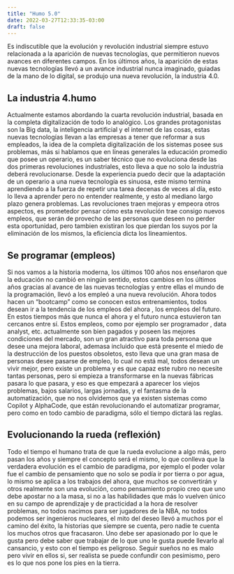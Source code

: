 ```yaml
---
title: "Humo 5.0"
date: 2022-03-27T12:33:35-03:00
draft: false
---
```


Es indiscutible que la evolución y revolución industrial siempre estuvo relacionada a la aparición de nuevas tecnologías, que permitieron nuevos avances en diferentes campos. En los últimos años, la aparición de estas nuevas tecnologías llevó a un avance industrial nunca imaginado, guiadas de la mano de lo digital, se produjo una nueva revolución, la industria 4.0.

## La industria 4.humo

Actualmente estamos abordando la cuarta revolución industrial, basada en la completa digitalización de todo lo analógico. Los grandes protagonistas son la Big data, la inteligencia artificial y el internet de las cosas, estas nuevas tecnologías llevan a las empresas a tener que reformar a sus empleados, la idea de la completa digitalización de los sistemas posee sus problemas, más si hablamos que en líneas generales la educación promedio que posee un operario, es un saber técnico que no evoluciona desde las dos primeras revoluciones industriales, esto lleva a que no solo la industria deberá revolucionarse. Desde la experiencia puedo decir que la adaptación de un operario a una nueva tecnología es sinuosa, este mismo termina aprendiendo a la fuerza de repetir una tarea decenas de veces al día, esto lo lleva a aprender pero no entender realmente, y esto al mediano largo plazo genera problemas. Las revoluciones traen mejoras y empeora otros aspectos, es prometedor pensar cómo esta revolución trae consigo nuevos empleos, que serán de provecho de las personas que deseen no perder esta oportunidad, pero tambien existiran los que pierdan los suyos por la eliminación de los mismos, la eficiencia dicta los lineamientos. 

## Se programar (empleos)

Si nos vamos a la historia moderna, los últimos 100 años nos enseñaron que la educación no cambió en ningún sentido, estos cambios en los últimos años gracias al avance de las nuevas tecnologías y entre ellas el mundo de la programación, llevó a los empleó a una nueva revolución. Ahora todos hacen un “bootcamp” como se conocen estos entrenamientos, todos desean ir a la tendencia de los empleos del ahora , los empleos del futuro. En estos tiempos más que nunca el ahora y el futuro nunca estuvieron tan cercanos entre sí. Estos empleos, como por ejemplo ser programador , data analyst, etc. actualmente son bien pagados y poseen las mejores condiciones del mercado, son un gran atractivo para toda persona que desee una mejora laboral, ademasa incluido que está presente el miedo de la destrucción de los puestos obsoletos, esto lleva que una gran masa de personas desee pasarse de empleo, lo cual no está mal, todos desean un vivir mejor, pero existe un problema y es que capaz este rubro no necesite tantas personas, pero si empieza a transformarse en la nuevas fábricas pasara lo que pasara, y eso es que empezará a aparecer los viejos problemas, bajos salarios, largas jornadas, y el fantasma de la automatización, que no nos olvidemos que ya existen sistemas como Copilot y AlphaCode, que están revolucionando el automatizar programar, pero como en todo cambio de paradigma, sólo el tiempo dictará las reglas.

## Evolucionando la rueda (reflexión)

Todo el tiempo el humano trata de que la rueda evolucione a algo más, pero pasan los años y siempre el concepto será el mismo, lo que conlleva que la verdadera evolución es el cambio de paradigma, por ejemplo el poder volar fue el cambio de pensamiento que no solo se podía ir por tierra o por agua, lo mismo se aplica a los trabajos del ahora, que muchos se convertirán y otros realmente son una evolución, como pensamiento propio creo que uno debe apostar no a la masa, si no a las habilidades que más lo vuelven único en su campo de aprendizaje y de practicidad a la hora de resolver problemas, no todos nacimos para ser jugadores de la NBA, no todos podemos ser ingenieros nucleares, el mito del deseo llevó a muchos por el camino del éxito, la historias que siempre se cuenta, pero nadie te cuenta los muchos otros que fracasaron. Uno debe ser apasionado por lo que le gusta pero debe saber que trabajar de lo que uno le gusta puede llevarlo al cansancio, y esto con el tiempo es peligroso. Seguir sueños no es malo pero vivir en ellos si, ser realista se puede confundir con pesimismo, pero es lo que nos pone los pies en la tierra.
